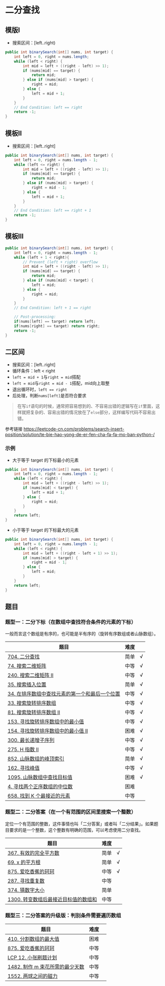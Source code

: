 # 二分查找

## 模版I

- 搜索区间：[left..right)
``` java
public int binarySearch(int[] nums, int target) {
    int left = 0, right = nums.length;
    while (left < right) {
        int mid = left + ((right - left) >> 1);
        if (nums[mid] == target) {
            return mid;
        } else if (nums[mid] > target) {
            right = mid;
        } else {
            left = mid + 1;
        }
    }
    // End Condition: left == right
    return -1;
}
```

## 模板II

- 搜索区间：[left..right]
``` java
public int binarySearch(int[] nums, int target) {
    int left = 0, right = nums.length - 1;
    while (left <= right) {
        int mid = left + ((right - left) >> 1);
        if (nums[mid] == target) {
            return mid;
        } else if (nums[mid] > target) {
            right = mid - 1;
        } else {
            left = mid + 1;
        }
    }
    // End Condition: left == right + 1
    return -1;
}
```

## 模板III

``` java
public int binarySearch(int[] nums, int target) {
    int left = 0, right = nums.length - 1;
    while (left + 1 < right){
        // Prevent (left + right) overflow
        int mid = left + ((right - left) >> 1);
        if (nums[mid] == target) {
            return mid;
        } else if (nums[mid] < target) {
            left = mid;
        } else {
            right = mid;
        }
    }
    // End Condition: left + 1 == right

    // Post-processing:
    if(nums[left] == target) return left;
    if(nums[right] == target) return right;
    return -1;
}
```

## 二区间

- 搜索区间：[left..right]
- 循环条件：left < right
- `left = mid + 1`与`right = mid`搭配
- `left = mid`与`right = mid - 1`搭配，mid向上取整
- 退出循环时，`left == right`
- 后处理，判断`nums[left]`是否符合要求

> 在写`if`语句的时候，通常把容易想到的、不容易出错的逻辑写在`if`里面，这样就把复杂的、容易出错的情况放在了`else`部分，这样编写代码不容易出错。

参考链接 <https://leetcode-cn.com/problems/search-insert-position/solution/te-bie-hao-yong-de-er-fen-cha-fa-fa-mo-ban-python-/>

### 示例
- 大于等于 target 的下标最小的元素
``` java
public int binarySearch(int[] nums, int target) {
    int left = 0, right = nums.length - 1;
    while (left < right) {
        int mid = left + ((right - left) >> 1);
        if (nums[mid] < target) {
            left = mid + 1;
        } else {
            right = mid;
        }
    }
    return left;
}
```

- 小于等于 target 的下标最大的元素
``` java
public int binarySearch(int[] nums, int target) {
    int left = 0, right = nums.length - 1;
    while (left < right) {
        int mid = left + ((right - left + 1) >> 1);
        if (nums[mid] > target) {
            right = mid - 1;
        } else {
            left = mid;
        }
    }
    return left;
}
```

## 题目

### 题型一：二分下标（在数组中查找符合条件的元素的下标）

一般而言这个数组是有序的，也可能是半有序的（旋转有序数组或者山脉数组）。

|题目|难度||
|---|---|---|
| [704. 二分查找](https://leetcode-cn.com/problems/binary-search/) | 简单 | √ |
| [74. 搜索二维矩阵](https://leetcode-cn.com/problems/search-a-2d-matrix/) | 中等 | √ |
| [240. 搜索二维矩阵 II](https://leetcode-cn.com/problems/search-a-2d-matrix-ii/) | 中等 | √ |
| [35. 搜索插入位置](https://leetcode-cn.com/problems/search-insert-position/) | 简单 | √ |
| [34. 在排序数组中查找元素的第一个和最后一个位置](https://leetcode-cn.com/problems/find-first-and-last-position-of-element-in-sorted-array/) | 中等 | √ |
| [33. 搜索旋转排序数组](https://leetcode-cn.com/problems/search-in-rotated-sorted-array/) | 中等 | √ |
| [81. 搜索旋转排序数组 II](https://leetcode-cn.com/problems/search-in-rotated-sorted-array-ii/) | 中等 | √ |
| [153. 寻找旋转排序数组中的最小值](https://leetcode-cn.com/problems/find-minimum-in-rotated-sorted-array/) | 中等 | √ |
| [154. 寻找旋转排序数组中的最小值 II](https://leetcode-cn.com/problems/find-minimum-in-rotated-sorted-array-ii/) | 困难 | √ |
| [300. 最长递增子序列](https://leetcode-cn.com/problems/longest-increasing-subsequence/) | 中等 | √ |
| [275. H 指数 II](https://leetcode-cn.com/problems/h-index-ii/) | 中等 | √ |
| [852. 山脉数组的峰顶索引](https://leetcode-cn.com/problems/peak-index-in-a-mountain-array/) | 简单 | √ |
|[162. 寻找峰值](https://leetcode-cn.com/problems/find-peak-element/)|中等|√|
| [1095. 山脉数组中查找目标值](https://leetcode-cn.com/problems/find-in-mountain-array/) | 困难 | √ |
| [4. 寻找两个正序数组的中位数](https://leetcode-cn.com/problems/median-of-two-sorted-arrays/) | 困难 ||
| [658. 找到 K 个最接近的元素](https://leetcode-cn.com/problems/find-k-closest-elements/) | 中等 ||

### 题型二：二分答案（在一个有范围的区间里搜索一个整数）

定位一个有范围的整数，这件事情也叫「二分答案」或者叫「二分结果」。如果题目要求的是一个整数，这个整数有明确的范围，可以考虑使用二分查找。

|题目|难度||
|---|---|---|
| [367. 有效的完全平方数](https://leetcode-cn.com/problems/valid-perfect-square/) | 简单 | √ |
| [69. x 的平方根](https://leetcode-cn.com/problems/sqrtx/) | 简单 | √ |
|[875. 爱吃香蕉的珂珂](https://leetcode-cn.com/problems/koko-eating-bananas/)|中等|√|
| [287. 寻找重复数](https://leetcode-cn.com/problems/find-the-duplicate-number/) | 中等 ||
| [374. 猜数字大小](https://leetcode-cn.com/problems/guess-number-higher-or-lower/) | 简单 ||
| [1300. 转变数组后最接近目标值的数组和](https://leetcode-cn.com/problems/sum-of-mutated-array-closest-to-target/) | 中等 ||

### 题型三：二分答案的升级版：判别条件需要遍历数组

|题目|难度||
|---|---|---|
| [410. 分割数组的最大值](https://leetcode-cn.com/problems/split-array-largest-sum/) | 困难 ||
| [875. 爱吃香蕉的珂珂](https://leetcode-cn.com/problems/koko-eating-bananas/) | 中等 ||
| [LCP 12. 小张刷题计划](https://leetcode-cn.com/problems/xiao-zhang-shua-ti-ji-hua/) | 中等 ||
| [1482. 制作 m 束花所需的最少天数](https://leetcode-cn.com/problems/minimum-number-of-days-to-make-m-bouquets/) | 中等 ||
| [1552. 两球之间的磁力](https://leetcode-cn.com/problems/magnetic-force-between-two-balls/) | 中等 ||
